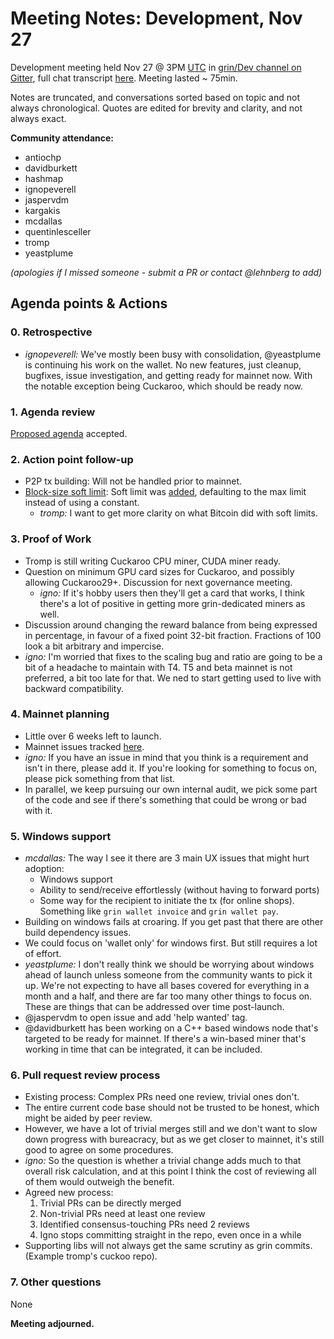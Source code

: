 # Meeting Notes: Development, Nov 27

Development meeting held Nov 27 @ 3PM [UTC](http://www.timebie.com/std/utc.php) in [grin/Dev channel on Gitter](https://gitter.im/grin_community/dev), full chat transcript [here](https://gitter.im/grin_community/dev?at=5bfd5c10ced7003fe1942c74). Meeting lasted ~ 75min.

Notes are truncated, and conversations sorted based on topic and not always chronological. Quotes are edited for brevity and clarity, and not always exact. 

**Community attendance:**
* antiochp
* davidburkett
* hashmap
* ignopeverell
* jaspervdm
* kargakis
* mcdallas
* quentinlesceller
* tromp
* yeastplume

_(apologies if I missed someone - submit a PR or contact @lehnberg to add)_


## Agenda points & Actions

### 0. Retrospective
* _ignopeverell:_ We've mostly been busy with consolidation, @yeastplume is continuing his work on the wallet. No new features, just cleanup, bugfixes, issue investigation, and getting ready for mainnet now. With the notable exception being Cuckaroo, which should be ready now. 

### 1. Agenda review
[Proposed agenda](https://github.com/mimblewimble/grin-pm/issues/19) accepted.

### 2. Action point follow-up
* P2P tx building: Will not be handled prior to mainnet.
* [Block-size soft limit](https://github.com/mimblewimble/grin-pm/blob/master/notes/20181113-meeting-development.md#7-other-questions): Soft limit was [added](https://github.com/mimblewimble/grin/issues/1974), defaulting to the max limit instead of using a constant.
   * _tromp:_ I want to get more clarity on what Bitcoin did with soft limits.

### 3. Proof of Work
* Tromp is still writing Cuckaroo CPU miner, CUDA miner ready. 
* Question on minimum GPU card sizes for Cuckaroo, and possibly allowing Cuckaroo29+. Discussion for next governance meeting. 
   * _igno:_  If it's hobby users then they'll get a card that works, I think there's a lot of positive in getting more grin-dedicated miners as well.
* Discussion around changing the reward balance from being expressed in percentage, in favour of a fixed point 32-bit fraction. Fractions of 100 look a bit arbitrary and impercise.
* _igno:_ I'm worried that fixes to the scaling bug and ratio are going to be a bit of a headache to maintain with T4. T5 and beta mainnet is not preferred, a bit too late for that. We ned to start getting used to live with backward compatibility.

### 4. Mainnet planning
* Little over 6 weeks left to launch.
* Mainnet issues tracked [here](https://github.com/mimblewimble/grin/issues?q=is%3Aopen+is%3Aissue+milestone%3AMainnet).
* _igno:_ If you have an issue in mind that you think is a requirement and isn't in there, please add it. If you're looking for something to focus on, please pick something from that list.
* In parallel, we keep pursuing our own internal audit, we pick some part of the code and see if there's something that could be wrong or bad with it.

### 5. Windows support
* _mcdallas:_ The way I see it there are 3 main UX issues that might hurt adoption:
   * Windows support
   * Ability to send/receive effortlessly (without having to forward ports)
   * Some way for the recipient to initiate the tx (for online shops). Something like `grin wallet invoice` and `grin wallet pay`.
* Building on windows fails at croaring. If you get past that there are other build dependency issues.
* We could focus on 'wallet only' for windows first. But still requires a lot of effort.
* _yeastplume:_ I don't really think we should be worrying about windows ahead of launch unless someone from the community wants to pick it up. We're not expecting to have all bases covered for everything in a month and a half, and there are far too many other things to focus on. These are things that can be addressed over time post-launch.
* @jaspervdm to open issue and add 'help wanted' tag.
* @davidburkett has been working on a C++ based windows node that's targeted to be ready for mainnet. If there's a win-based miner that's working in time that can be integrated, it can be included.

### 6. Pull request review process
* Existing process: Complex PRs need one review, trivial ones don't.
* The entire current code base should not be trusted to be honest, which might be aided by peer review.
* However, we have a lot of trivial merges still and we don't want to slow down progress with bureacracy, but as we get closer to mainnet, it's still good to agree on some procedures.
* _igno:_ So the question is whether a trivial change adds much to that overall risk calculation, and at this point I think the cost of reviewing all of them would outweigh the benefit.
* Agreed new process:
   1. Trivial PRs can be directly merged
   1. Non-trivial PRs need at least one review
   1. Identified consensus-touching PRs need 2 reviews
   1. Igno stops committing straight in the repo, even once in a while
 * Supporting libs will not always get the same scrutiny as grin commits. (Example tromp's cuckoo repo).

### 7. Other questions

None

**Meeting adjourned.**